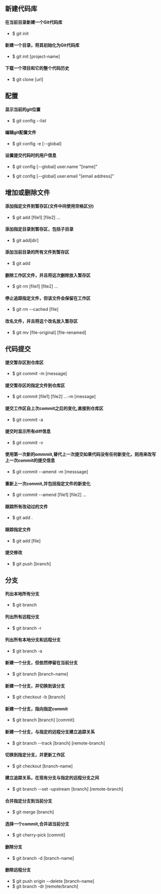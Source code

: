 ## 新建代码库

#### 在当前目录新建一个Git代码库

* $ git init

#### 新建一个目录，将其初始化为Git代码库

* $ git init [project-name]

#### 下载一个项目和它的整个代码历史

* $ git clone [url]

## 配置

#### 显示当前的git位置

* $ git config --list

#### 编辑git配置文件

* $ git config -e [--global]

#### 设置提交代码时的用户信息

* $ git config [--global] user.name "[name]"

* $ git config [--global] user.email "[email address]"

## 增加或删除文件

#### 添加指定文件到暂存区(文件中间使用空格区分)

* $ git add [file1] [file2] ...

#### 添加指定目录到暂存区，包括子目录

* $ git add[dir]

#### 添加当前目录的所有文件到暂存区

* $ git add

#### 删除工作区文件，并且将这次删除放入暂存区

* $ git rm [file1] [file2] ...

#### 停止追踪指定文件，但该文件会保留在工作区

* $ git rm --cached [file]

#### 改名文件，并且将这个改名放入暂存区

* $ git mv [file-original] [file-renamed]

## 代码提交

#### 提交暂存区到仓库区

* $ git commit -m [message]

#### 提交暂存区的指定文件到仓库区

* $ git commit [file1] [file2] ...-m [message]

#### 提交工作区自上次commit之后的变化,直接到仓库区

* $ git commit -a

#### 提交时显示所有diff信息

* $ git commit -v

#### 使用第一次新的ommmit,替代上一次提交如果代码没有任何新变化，则用来改写上一次commit的提交信息

* $ git commit --amend -m [messsage]

#### 重新上一次commit,并包括指定文件的新变化

* $ git commit --amend [file1] [file2] ...

#### 跟踪所有改动过的文件
* $ git add .

#### 跟踪指定文件
* $ git add [file]

#### 提交修改
* $ git push [branch]

## 分支

#### 列出本地所有分支 
* $ git branch

#### 列出所有远程分支 
* $ git branch -r

#### 列出所有本地分支和远程分支 
* $ git branch -a

#### 新建一个分支，但依然停留在当前分支 
* $ git branch [branch-name]

#### 新建一个分支，并切换到该分支 
* $ git checkout -b [branch]

#### 新建一个分支，指向指定commit 
* $ git branch [branch] [commit]

#### 新建一个分支，与指定的远程分支建立追踪关系 
* $ git branch --track [branch] [remote-branch]

#### 切换到指定分支，并更新工作区 
* $ git checkout [branch-name]

#### 建立追踪关系，在现有分支与指定的远程分支之间 
* $ git branch --set -upstream [branch] [remote-branch]

#### 合并指定分支到当前分支 
* $ git merge [branch]

#### 选择一个commit,合并进当前分支　　　　 
* $ git cherry-pick [commit]

#### 删除分支 
* $ git branch -d [branch-name]

#### 删除远程分支 
* $ git push origin --delete [branch-name] 
* $ git branch -dr [remote/branch]

